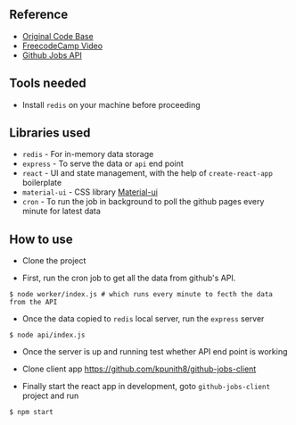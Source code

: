 ## Reference

- [Original Code Base](https://github.com/aj-4/100m-startup)
- [FreecodeCamp Video](https://www.youtube.com/watch?v=lauywdXKEXI)
- [Github Jobs API](https://jobs.github.com/positions.json)

## Tools needed

- Install `redis` on your machine before proceeding

## Libraries used

- `redis` - For in-memory data storage
- `express` - To serve the data or `api` end point
- `react` - UI and state management, with the help of `create-react-app` boilerplate
- `material-ui` - CSS library [Material-ui](https://material-ui.com/)
- `cron` - To run the job in background to poll the github pages every minute for latest data

## How to use

- Clone the project

- First, run the cron job to get all the data from github's API.
```
$ node worker/index.js # which runs every minute to fecth the data from the API
```

- Once the data copied to `redis` local server, run the `express` server
```
$ node api/index.js
```

- Once the server is up and running test whether API end point is working

- Clone client app https://github.com/kpunith8/github-jobs-client

- Finally start the react app in development, goto `github-jobs-client`  project and run
```
$ npm start
```